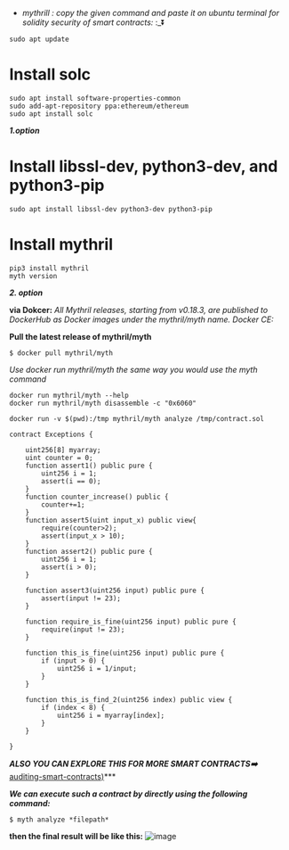 - *mythrill : copy the given command and paste it on ubuntu terminal for solidity security of smart contracts:*
:_⏬
```
sudo apt update
```
# Install solc
```
sudo apt install software-properties-common
sudo add-apt-repository ppa:ethereum/ethereum
sudo apt install solc
```
***1.option***



# Install libssl-dev, python3-dev, and python3-pip
```
sudo apt install libssl-dev python3-dev python3-pip
```
# Install mythril
```
pip3 install mythril
myth version
```

***2. option***

**via Dokcer:**
*All Mythril releases, starting from v0.18.3, are published to DockerHub as Docker images under the mythril/myth name.*
*Docker CE:*

**Pull the latest release of mythril/myth**
```
$ docker pull mythril/myth
```


*Use docker run *mythril/myth* the same way you would use the myth command*
```
docker run mythril/myth --help
docker run mythril/myth disassemble -c "0x6060"

```

```
docker run -v $(pwd):/tmp mythril/myth analyze /tmp/contract.sol
```

```
contract Exceptions {

    uint256[8] myarray;
    uint counter = 0;
    function assert1() public pure {
        uint256 i = 1;
        assert(i == 0);
    }
    function counter_increase() public {
        counter+=1;
    }
    function assert5(uint input_x) public view{
        require(counter>2);
        assert(input_x > 10);
    }
    function assert2() public pure {
        uint256 i = 1;
        assert(i > 0);
    }

    function assert3(uint256 input) public pure {
        assert(input != 23);
    }

    function require_is_fine(uint256 input) public pure {
        require(input != 23);
    }

    function this_is_fine(uint256 input) public pure {
        if (input > 0) {
            uint256 i = 1/input;
        }
    }

    function this_is_find_2(uint256 index) public view {
        if (index < 8) {
            uint256 i = myarray[index];
        }
    }

}

```

***ALSO YOU CAN EXPLORE THIS FOR MORE SMART CONTRACTS➡️***
[auditing-smart-contracts)](https://hackenproof.com/blog/for-hackers/how-to-use-slither-for-auditing-smart-contracts)***

***We can execute such a contract by directly using the following command:***

```
$ myth analyze *filepath*
```


**then the final result will be like this:**
![image](https://github.com/Rjesh2006/Solidity_Smart_Contract_Analysis_Tools_and_Techniques/assets/143868643/b539693c-e1a2-4be9-9e7c-80f04d4a10ed)

